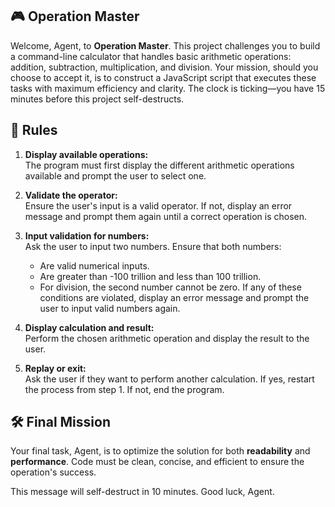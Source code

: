## 🎮 Operation Master

Welcome, Agent, to **Operation Master**. This project challenges you to build a command-line calculator that handles basic arithmetic operations: addition, subtraction, multiplication, and division. Your mission, should you choose to accept it, is to construct a JavaScript script that executes these tasks with maximum efficiency and clarity. The clock is ticking—you have 15 minutes before this project self-destructs.

## 🚀 Rules

1. **Display available operations:**  
   The program must first display the different arithmetic operations available and prompt the user to select one.

2. **Validate the operator:**  
   Ensure the user's input is a valid operator. If not, display an error message and prompt them again until a correct operation is chosen.

3. **Input validation for numbers:**  
   Ask the user to input two numbers. Ensure that both numbers:

   - Are valid numerical inputs.
   - Are greater than -100 trillion and less than 100 trillion.
   - For division, the second number cannot be zero. If any of these conditions are violated, display an error message and prompt the user to input valid numbers again.

4. **Display calculation and result:**  
   Perform the chosen arithmetic operation and display the result to the user.

5. **Replay or exit:**  
   Ask the user if they want to perform another calculation. If yes, restart the process from step 1. If not, end the program.

## 🛠 Final Mission

Your final task, Agent, is to optimize the solution for both **readability** and **performance**. Code must be clean, concise, and efficient to ensure the operation's success.

This message will self-destruct in 10 minutes. Good luck, Agent.
